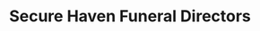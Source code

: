 ---
title: "Secure Haven Funeral Directors"
url: /chelmsford/secure-haven-funeral-directors/
shop: funeral directors
---